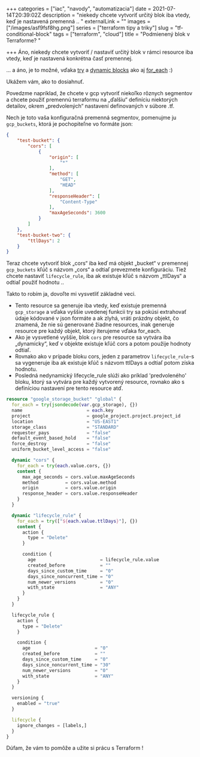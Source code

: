 +++
categories = ["iac", "navody", "automatizacia"]
date = 2021-07-14T20:39:02Z
description = "niekedy chcete vytvoriť určitý blok iba vtedy, keď je nastavená premenná .. "
externalLink = ""
images = ["/images/asf9fsf8hg.png"]
series = ["terraform tipy a triky"]
slug = "tf-conditional-block"
tags = ["terraform", "cloud"]
title = "Podmienený blok v Terraforme? "

+++
Áno, niekedy chcete vytvoriť / nastaviť určitý blok v rámci resource iba vtedy, keď je nastavená konkrétna časť premennej.

... a áno, je to možné, vďaka [try](https://www.terraform.io/docs/language/functions/try.html) a [dynamic blocks](https://www.terraform.io/docs/language/expressions/dynamic-blocks.html) ako aj [for_each](https://www.terraform.io/docs/language/meta-arguments/for_each.html) :)

Ukážem vám, ako to dosiahnuť.

Povedzme napríklad, že chcete v gcp vytvoriť niekoľko rôznych segmentov a chcete použiť premennú terraformu na „ďalšiu“ definíciu niektorých detailov, okrem „predvolených“ nastavení definovaných v súbore .tf.

Nech je toto vaša konfiguračná premenná segmentov, pomenujme ju `gcp_buckets`, ktorá je pochopiteľne vo formáte json:

```json
{
    "test-bucket": {
        "cors": [
            {
                "origin": [
                    "*"
                ],
                "method": [
                    "GET",
                    "HEAD"
                ],
                "responseHeader": [
                    "Content-Type"
                ],
                "maxAgeSeconds": 3600
            }
        ]
    },
    "test-bucket-two": {
        "ttlDays": 2
    }
}
```

Teraz chcete vytvoriť blok „cors“ iba keď má objekt „bucket“ v premennej `gcp_buckets` kľúč s názvom „cors“ a odtiaľ prevezmete konfiguráciu. Tiež chcete nastaviť `lifecycle_rule`, iba ak existuje kľúč s názvom „ttlDays“ a odtiaľ použiť hodnotu ..

Takto to robím ja, dovoľte mi vysvetliť základné veci.

* Tento resource sa generuje iba vtedy, keď existuje premenná `gcp_storage` a vďaka vyššie uvedenej funkcii try sa pokúsi extrahovať údaje kódované v json formáte a ak zlyhá, vráti prázdny objekt, čo znamená, že nie sú generované žiadne resources, inak generuje resource pre každý objekt, ktorý iterujeme vďaka for_each.
* Ako je vysvetlené vyššie, blok `cors` pre resource sa vytvára iba „dynamicky“, keď v objekte existuje kľúč cors a potom použije hodnoty odtiaľ.
* Rovnako ako v prípade bloku cors, jeden z parametrov `lifecycle_rule`-s sa vygeneruje iba ak existuje kľúč s názvom ttlDays a odtiaľ potom získa hodnotu.
* Posledná nedynamický lifecycle_rule slúži ako príklad 'predvoleného' bloku, ktorý sa vytvára pre každý vytvorený resource, rovnako ako s definíciou nastavení pre tento resource atď.

```terraform
resource "google_storage_bucket" "global" {
  for_each = try(jsondecode(var.gcp_storage), {})
  name                        = each.key
  project                     = google_project.project.project_id
  location                    = "US-EAST1"
  storage_class               = "STANDARD"
  requester_pays              = "false"
  default_event_based_hold    = "false"
  force_destroy               = "false"
  uniform_bucket_level_access = "false"

  dynamic "cors" {
    for_each = try(each.value.cors, {})
    content {
      max_age_seconds = cors.value.maxAgeSeconds
      method          = cors.value.method
      origin          = cors.value.origin
      response_header = cors.value.responseHeader
    }
  }

  dynamic "lifecycle_rule" {
    for_each = try(["${each.value.ttlDays}"], {})
    content {
      action {
        type = "Delete"
      }

      condition {
        age                        = lifecycle_rule.value
        created_before             = ""
        days_since_custom_time     = "0"
        days_since_noncurrent_time = "0"
        num_newer_versions         = "0"
        with_state                 = "ANY"
      }
    }
  }

  lifecycle_rule {
    action {
      type = "Delete"
    }

    condition {
      age                        = "0"
      created_before             = ""
      days_since_custom_time     = "0"
      days_since_noncurrent_time = "30"
      num_newer_versions         = "0"
      with_state                 = "ANY"
    }
  }

  versioning {
    enabled = "true"
  }

  lifecycle {
    ignore_changes = [labels,]
  }
}
```

Dúfam, že vám to pomôže a užite si prácu s Terraform !